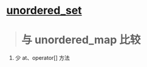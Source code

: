 # [unordered_set](http://www.cplusplus.com/reference/unordered_set/unordered_set/)

># 与 unordered_map 比较
1. 少 at、operator[] 方法
